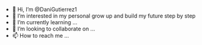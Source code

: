 - 👋 Hi, I’m @DaniGutierrez1
- 👀 I’m interested in my personal grow up and build my future step by step
- 🌱 I’m currently learning ...
- 💞️ I’m looking to collaborate on ...
- 📫 How to reach me ...

<!---
DaniGutierrez1/DaniGutierrez1 is a ✨ special ✨ repository because its `README.md` (this file) appears on your GitHub profile.
You can click the Preview link to take a look at your changes.
--->
